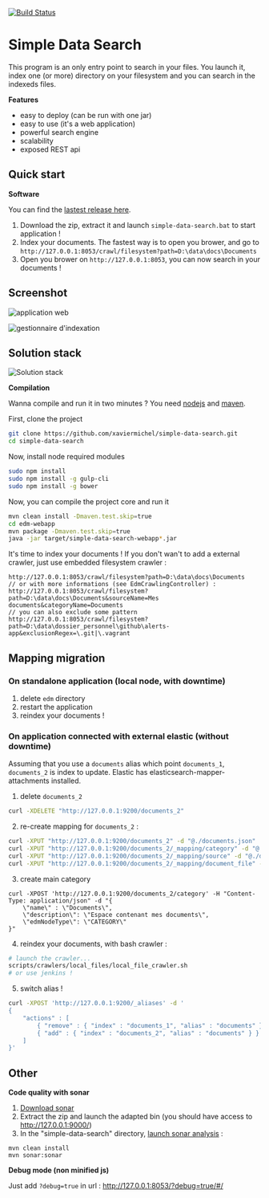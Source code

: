 [![Build Status](https://travis-ci.org/xaviermichel/simple-data-search.png?branch=master)](https://travis-ci.org/xaviermichel/simple-data-search)


Simple Data Search
==================

This program is an only entry point to search in your files.
You launch it, index one (or more) directory on your filesystem and you can search in the indexeds files.

**Features**

- easy to deploy (can be run with one jar)
- easy to use (it's a web application)
- powerful search engine
- scalability
- exposed REST api


Quick start
-----------

**Software**

You can find the [lastest release here](https://github.com/xaviermichel/simple-data-search/releases).

1. Download the zip, extract it and launch `simple-data-search.bat` to start application !
2. Index your documents. The fastest way is to open you brower, and go to `http://127.0.0.1:8053/crawl/filesystem?path=D:\data\docs\Documents`
3. Open you brower on `http://127.0.0.1:8053`, you can now search in your documents !


Screenshot
----------

![application web](https://raw.githubusercontent.com/xaviermichel/simple-data-search/master/screenshots/edm_webapp.png)

![gestionnaire d'indexation](https://raw.githubusercontent.com/xaviermichel/simple-data-search/master/screenshots/edm_jenkins.png)


Solution stack
--------------

![Solution stack](https://docs.google.com/drawings/d/1TRDdSgP6r0zwp2dezgcPhncy-NdKfb9r6bKF52U0QUE/pub?w=939&amp;h=643)

**Compilation**

Wanna compile and run it in two minutes ? You need [nodejs](http://nodejs.org/) and [maven](http://maven.apache.org/download.cgi).

First, clone the project
```bash
git clone https://github.com/xaviermichel/simple-data-search.git
cd simple-data-search
```

Now, install node required modules
```bash
sudo npm install
sudo npm install -g gulp-cli
sudo npm install -g bower
```

Now, you can compile the project core and run it
```bash
mvn clean install -Dmaven.test.skip=true
cd edm-webapp
mvn package -Dmaven.test.skip=true
java -jar target/simple-data-search-webapp*.jar
```

It's time to index your documents ! If you don't wan't to add a external crawler, just use embedded filesystem crawler :
```
http://127.0.0.1:8053/crawl/filesystem?path=D:\data\docs\Documents
// or with more informations (see EdmCrawlingController) :
http://127.0.0.1:8053/crawl/filesystem?path=D:\data\docs\Documents&sourceName=Mes documents&categoryName=Documents
// you can also exclude some pattern
http://127.0.0.1:8053/crawl/filesystem?path=D:\data\dossier_personnel\github\alerts-app&exclusionRegex=\.git|\.vagrant
```


Mapping migration
-----------------

### On standalone application (local node, with downtime)
1. delete `edm` directory
2. restart the application
3. reindex your documents !

### On application connected with external elastic (without downtime)

Assuming that you use a `documents` alias which point `documents_1`, `documents_2` is index to update. Elastic has elasticsearch-mapper-attachments installed.

1. delete `documents_2`
```bash
curl -XDELETE "http://127.0.0.1:9200/documents_2"
```
2. re-create mapping for `documents_2` :
```bash
curl -XPUT "http://127.0.0.1:9200/documents_2" -d "@./documents.json"
curl -XPUT "http://127.0.0.1:9200/documents_2/_mapping/category" -d "@./documents/category.json"
curl -XPUT "http://127.0.0.1:9200/documents_2/_mapping/source" -d "@./documents/source.json"
curl -XPUT "http://127.0.0.1:9200/documents_2/_mapping/document_file" -d "@./documents/document_file.json"
```
3. create main category
```
curl -XPOST 'http://127.0.0.1:9200/documents_2/category' -H "Content-Type: application/json" -d "{
    \"name\" : \"Documents\",
    \"description\": \"Espace contenant mes documents\",
    \"edmNodeType\": \"CATEGORY\"
}"
```
4. reindex your documents, with bash crawler :
```bash
# launch the crawler...
scripts/crawlers/local_files/local_file_crawler.sh
# or use jenkins !
```
5. switch alias !
```bash
curl -XPOST 'http://127.0.0.1:9200/_aliases' -d '
{
    "actions" : [
        { "remove" : { "index" : "documents_1", "alias" : "documents" } },
        { "add" : { "index" : "documents_2", "alias" : "documents" } }
    ]
}'
```

Other
-----

**Code quality with sonar**

1. [Download sonar](http://www.sonarqube.org/downloads/)
2. Extract the zip and launch the adapted bin (you should have access to http://127.0.0.1:9000/)
3. In the "simple-data-search" directory, [launch sonar analysis](http://docs.codehaus.org/display/SONAR/Analyzing+with+Maven) :

```code:bash
mvn clean install
mvn sonar:sonar
```

**Debug mode (non minified js)**

Just add `?debug=true` in url : http://127.0.0.1:8053/?debug=true/#/

